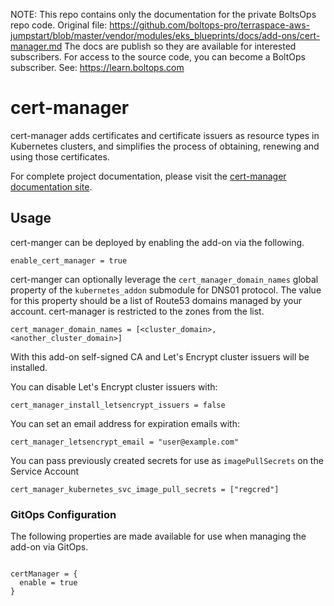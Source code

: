 <!-- note marker start -->
NOTE: This repo contains only the documentation for the private BoltsOps repo code.
Original file: https://github.com/boltops-pro/terraspace-aws-jumpstart/blob/master/vendor/modules/eks_blueprints/docs/add-ons/cert-manager.md
The docs are publish so they are available for interested subscribers.
For access to the source code, you can become a BoltOps subscriber.
See: https://learn.boltops.com

<!-- note marker end -->

# cert-manager

cert-manager adds certificates and certificate issuers as resource types in Kubernetes clusters, and simplifies the process of obtaining, renewing and using those certificates.

For complete project documentation, please visit the [cert-manager documentation site](https://cert-manager.io/docs/).

## Usage

cert-manger can be deployed by enabling the add-on via the following.

```hcl
enable_cert_manager = true
```

cert-manger can optionally leverage the `cert_manager_domain_names` global property of the `kubernetes_addon` submodule for DNS01 protocol. The value for this property should be a list of Route53 domains managed by your account. cert-manager is restricted to the zones from the list.

```
cert_manager_domain_names = [<cluster_domain>, <another_cluster_domain>]
```

With this add-on self-signed CA and Let's Encrypt cluster issuers will be installed.

You can disable Let's Encrypt cluster issuers with:

```
cert_manager_install_letsencrypt_issuers = false
```

You can set an email address for expiration emails with:

```
cert_manager_letsencrypt_email = "user@example.com"
```

You can pass previously created secrets for use as `imagePullSecrets` on the Service Account

```
cert_manager_kubernetes_svc_image_pull_secrets = ["regcred"]
```

### GitOps Configuration

The following properties are made available for use when managing the add-on via GitOps.

```

certManager = {
  enable = true
}
```
